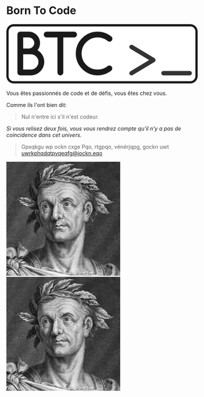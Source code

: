 # Born To Code
![BTC Logo](/images/btc.png)

Vous êtes passionnés de code et de défis, vous êtes chez vous.

Comme ils l'ont bien dit:

> Nul n'entre ici s'il n'est codeur.

_Si vous relisez deux fois, vous vous rendrez compte qu'il n'y a pas de coincidence dans cet univers._

> Gpxqkgu wp ockn cxge Pqo, rtgpqo, vénérjqpg, gockn uwt uwrkphqdqtpvqeqfg@iockn.eqo

![Il sait comment](/images/ilsait.jpg)
![Il sait comment](/images/ilsait.jpg)


